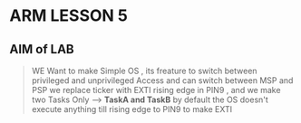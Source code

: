 # ARM LESSON 5
## AIM of LAB
> WE Want to make Simple OS , its freature to switch between privileged and unprivileged Access and can switch between MSP and PSP 
> we replace ticker with EXTI rising edge in PIN9 , and we make two Tasks Only --> **TaskA and TaskB**
> by default the OS doesn't execute anything till rising edge to PIN9 to make EXTI 

